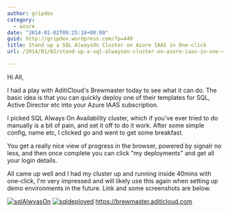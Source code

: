 ```yaml
---
author: gripdev
category:
  - azure
date: "2014-01-02T09:25:18+00:00"
guid: http://gripdev.wordpress.com/?p=449
title: Stand up a SQL AlwaysOn Cluster on Azure IAAS in One-click
url: /2014/01/02/stand-up-a-sql-alwayson-cluster-on-azure-iaas-in-one-click/

---
```

Hi All,

I had a play with AditiCloud's Brewmaster today to see what it can do. The basic idea is that you can quickly deploy one of their templates for SQL, Active Director etc into your Azure IAAS subscription.

I picked SQL Always On Availability cluster, which if you've ever tried to do manually is a bit of pain, and set it off to do it work. After some simple config, name etc, I clicked go and went to get some breakfast.

You get a really nice view of progress in the browser, powered by signalr no less, and then once complete you can click "my deployments" and get all your login details.

All came up well and I had my cluster up and running inside 40mins with one-click, I'm very impressed and will likely use this again when setting up demo environments in the future. Link and some screenshots are below.

[![sqlAlwyasOn](/wp-content/uploads/2014/01/sqlalwyason.png?w=300)](/wp-content/uploads/2014/01/sqlalwyason.png) [![sqldeployed](/wp-content/uploads/2014/01/sqldeployed.png?w=300)](/wp-content/uploads/2014/01/sqldeployed.png) https://brewmaster.aditicloud.com
